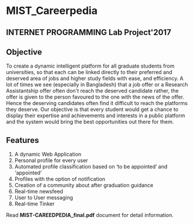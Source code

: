 # MIST_Careerpedia
## INTERNET PROGRAMMING Lab Project'2017
## Objective
To create a dynamic intelligent platform for all graduate students from universities, so that each can be linked directly to their preferred and deserved area of jobs and higher study fields with ease, and efficiency. A lot of times we see (especially in Bangladesh) that a job offer or a Research Assistantship offer often don't reach the deserved candidate rather, the offer is given to the person favoured to the one with the news of the offer. Hence the deserving candidates often find it difficult to reach the platforms they deserve. Our objective is that every student would get a chance to display their expertise and achievements and interests in a public platform and the system would bring the best opportunities out there for them.
## Features
1. A dynamic Web Application
2. Personal profile for every user
3. Automated profile classification based on ‘to be appointed’ and ‘appointed’
4. Profiles with the option of notification
5. Creation of a community about after graduation guidance
6. Real-time newsfeed
7. User to User messaging
8. Real-time Tinker

Read **MIST-CAREEDPEDIA_final.pdf** document for detail information.
